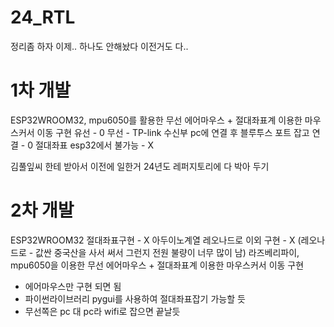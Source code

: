 # 24_RTL
정리좀 하자 이제.. 하나도 안해놨다 이전거도 다..

# 1차 개발
ESP32WROOM32, mpu6050를 활용한 무선 에어마우스 + 절대좌표계 이용한 마우스커서 이동 구현
유선 - 0
무선 - TP-link 수신부 pc에 연결 후 블루투스 포트 잡고 연결 - 0
절대좌표 esp32에서 불가능 - X

김풀잎씨 한테 받아서 이전에 일한거 24년도 레퍼지토리에 다 박아 두기

# 2차 개발
ESP32WROOM32 절대좌표구현 - X
아두이노계열 레오나드로 이외 구현 - X
(레오나드로 - 값싼 중국산을 사서 써서 그런지 전원 불량이 너무 많이 남)
라즈베리파이, mpu6050을 이용한 무선 에어마우스 + 절대좌표계 이용한 마우스커서 이동 구현

- 에어마우스만 구현 되면 됨
- 파이썬라이브러리 pygui를 사용하여 절대좌표잡기 가능할 듯
- 무선쪽은 pc 대 pc라 wifi로 잡으면 끝날듯

